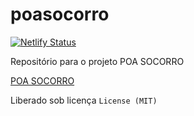 poasocorro
==========
[![Netlify Status](https://api.netlify.com/api/v1/badges/d2131422-f1b0-425e-b29c-6cfcb16d0413/deploy-status)](https://app.netlify.com/sites/brave-mclean-8f4f1d/deploys)

Repositório para o projeto POA SOCORRO 

<a href="http://poasocorro.com.br/" target="blank">POA SOCORRO</a>



Liberado sob licença `License (MIT)`
